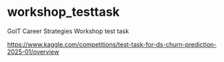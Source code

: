 # workshop_testtask
GoIT Career Strategies Workshop test task

https://www.kaggle.com/competitions/test-task-for-ds-churn-prediction-2025-01/overview


